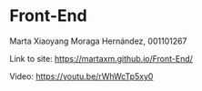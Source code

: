 # Front-End
Marta Xiaoyang Moraga Hernández, 001101267

Link to site: https://martaxm.github.io/Front-End/

Video: https://youtu.be/rWhWcTp5xy0